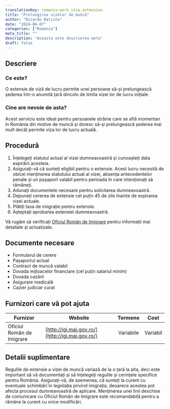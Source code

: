 ```yaml
---
translationKey: romania-work_visa_extension
title: "Prelungirea vizelor de muncă"
author: "Ricardo Batista"
date: "2024-06-07"
categories: ["Romania"]
meta_title: ""
description: "Aceasta este descrierea meta"
draft: false
---
```


## Descriere
### Ce este?
O extensie de viză de lucru permite unei persoane să-și prelungească șederea într-o anumită țară dincolo de limita vizei lor de lucru inițiale.
### Cine are nevoie de asta?
Acest serviciu este ideal pentru persoanele străine care se află momentan în România din motive de muncă și doresc să-și prelungească șederea mai mult decât permite viza lor de lucru actuală.

## Procedură
1. Înțelegeți statutul actual al vizei dumneavoastră și cunoașteți data expirării acesteia.
2. Asigurați-vă că sunteți eligibil pentru o extensie. Acest lucru necesită de obicei menținerea statutului actual al vizei, absența antecedentelor penale și un pașaport valabil pentru perioada în care intenționați să rămâneți.
3. Adunați documentele necesare pentru solicitarea dumneavoastră.
4. Depuneți cererea de extensie cel puțin 45 de zile înainte de expirarea vizei actuale.
5. Plătiți taxa de imigrație pentru extensie.
6. Așteptați aprobarea extensiei dumneavoastră.

Vă rugăm să verificați [Oficiul Român de Imigrare](http://igi.mai.gov.ro/) pentru informații mai detaliate și actualizate.

## Documente necesare
- Formularul de cerere
- Pașaportul actual
- Contract de muncă valabil
- Dovada mijloacelor financiare (cel puțin salariul minim)
- Dovada cazării
- Asigurare medicală
- Cazier judiciar curat

## Furnizori care vă pot ajuta

| Furnizor        |     Website     |     Termene    |       Cost      |
| --------------- | --------------- |  :-------------: | :-------------: |
| Oficiul Român de Imigrare      |  [http://igi.mai.gov.ro/](http://igi.mai.gov.ro/)       |      Variabile      |        Variabil       |

## Detalii suplimentare
Regulile de extensie a vizei de muncă variază de la o țară la alta, deci este important să vă documentați și să înțelegeți regulile și cerințele specifice pentru România. Asigurați-vă, de asemenea, că sunteți la curent cu eventuale schimbări în legislația privind imigrația, deoarece acestea pot afecta procesul dumneavoastră de aplicare. Menținerea unei linii deschise de comunicare cu Oficiul Român de Imigrare este recomandabilă pentru a rămâne la curent cu orice modificări.